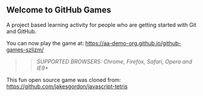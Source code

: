 ## Welcome to GitHub Games

A project based learning activity for people who are getting started with Git and GitHub.

You can now play the game at: https://aa-demo-org.github.io/github-games-szlizm/

>> _*SUPPORTED BROWSERS*: Chrome, Firefox, Safari, Opera and IE9+_

This fun open source game was cloned from: https://github.com/jakesgordon/javascript-tetris
